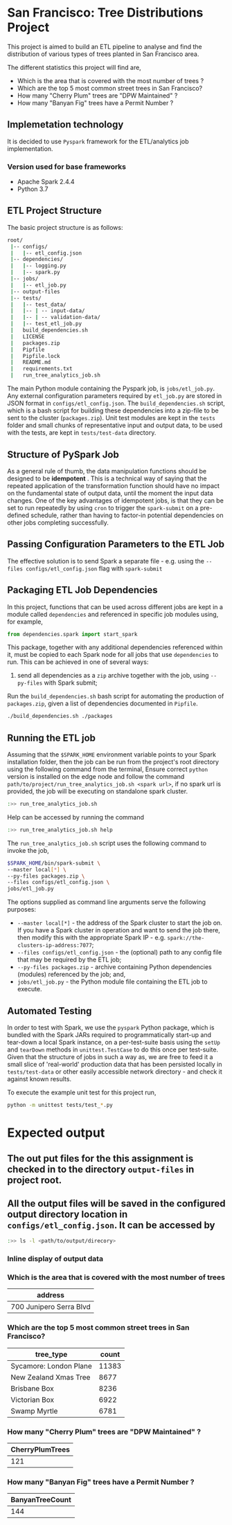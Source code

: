 # San Francisco: Tree Distributions Project

This project is aimed to build an ETL pipeline to analyse and find the distribution of various types of trees 
planted in San Francisco area.

The different statistics this project will find are, 
- Which is the area that is covered with the most number of trees ?
- Which are the top 5 most common street trees in San Francisco?
- How many "Cherry Plum" trees are "DPW Maintained" ?
- How many "Banyan Fig" trees have a Permit Number ?

## Implemetation technology
It is decided to use `Pyspark` framework for the ETL/analytics job implementation.
### Version used for base frameworks
- Apache Spark 2.4.4
- Python 3.7

## ETL Project Structure

The basic project structure is as follows:

```bash
root/
 |-- configs/
 |   |-- etl_config.json
 |-- dependencies/
 |   |-- logging.py
 |   |-- spark.py
 |-- jobs/
 |   |-- etl_job.py
 |-- output-files
 |-- tests/
 |   |-- test_data/
 |   |-- | -- input-data/
 |   |-- | -- validation-data/
 |   |-- test_etl_job.py
 |   build_dependencies.sh
 |   LICENSE
 |   packages.zip
 |   Pipfile
 |   Pipfile.lock
 |   README.md
 |   requirements.txt
 |   run_tree_analytics_job.sh
```

The main Python module containing the Pyspark job, is `jobs/etl_job.py`. Any external configuration parameters required by `etl_job.py` are stored in JSON format in `configs/etl_config.json`. The  `build_dependencies.sh` script, which is a bash script for building these dependencies into a zip-file to be sent to the cluster (`packages.zip`). Unit test modules are kept in the `tests` folder and small chunks of representative input and output data, to be used with the tests, are kept in `tests/test-data` directory.

## Structure of PySpark Job

As a general rule of thumb, the data manipulation functions should be designed to be __idempotent__ . This is a technical way of saying that the repeated application of the transformation function should have no impact on the fundamental state of output data, until the moment the input data changes. One of the key advantages of idempotent jobs, is that they can be set to run repeatedly by using `cron` to trigger the `spark-submit` on a pre-defined schedule, rather than having to factor-in potential dependencies on other jobs completing successfully.

## Passing Configuration Parameters to the ETL Job

The effective solution is to send Spark a separate file - e.g. using the `--files configs/etl_config.json` flag with `spark-submit`  

## Packaging ETL Job Dependencies

In this project, functions that can be used across different jobs are kept in a module called `dependencies` and referenced in specific job modules using, for example,

```python
from dependencies.spark import start_spark
```

This package, together with any additional dependencies referenced within it, must be copied to each Spark node for all jobs that use `dependencies` to run. This can be achieved in one of several ways:

1. send all dependencies as a `zip` archive together with the job, using `--py-files` with Spark submit;

Run the `build_dependencies.sh` bash script for automating the production of `packages.zip`, given a list of dependencies documented in `Pipfile`.
```bash
./build_dependencies.sh ./packages
```

## Running the ETL job
Assuming that the `$SPARK_HOME` environment variable points to your Spark installation folder, then the job can be run from the project's root directory using the following command from the terminal,
Ensure correct `python` version is installed on the edge node and follow the command `path/to/project/run_tree_analytics_job.sh <spark url>`, if no spark url is provided, the job will be executing on standalone spark cluster.

```bash
:>> run_tree_analytics_job.sh
```
Help can be accessed by running the command 
```bash
:>> run_tree_analytics_job.sh help
```
The `run_tree_analytics_job.sh` script uses the following command to invoke the job,
```bash
$SPARK_HOME/bin/spark-submit \
--master local[*] \
--py-files packages.zip \
--files configs/etl_config.json \
jobs/etl_job.py
```

The options supplied as command line arguments serve the following purposes:

- `--master local[*]` - the address of the Spark cluster to start the job on. If you have a Spark cluster in operation and want to send the job there, then modify this with the appropriate Spark IP - e.g. `spark://the-clusters-ip-address:7077`;
- `--files configs/etl_config.json` - the (optional) path to any config file that may be required by the ETL job;
- `--py-files packages.zip` - archive containing Python dependencies (modules) referenced by the job; and,
- `jobs/etl_job.py` - the Python module file containing the ETL job to execute.


## Automated Testing

In order to test with Spark, we use the `pyspark` Python package, which is bundled with the Spark JARs required to programmatically start-up and tear-down a local Spark instance, on a per-test-suite basis using the `setUp` and `tearDown` methods in `unittest.TestCase` to do this once per test-suite. 
Given that the structure of jobs in such a way as, we are free to feed it a small slice of 'real-world' production data that has been persisted locally in `tests/test-data` or other easily accessible network directory - and check it against known results.

To execute the example unit test for this project run,

```bash
python -m unittest tests/test_*.py
```


# Expected output
## The out put files for the this assignment is checked in to the directory `output-files` in project root.
## All the output files will be saved in the configured output directory location in `configs/etl_config.json`. It can be accessed by
```bash
:>> ls -l <path/to/output/direcory> 
```
### Inline display of output data
### Which is the area that is covered with the most number of trees
address | 
--- | 
700 Junipero Serra Blvd |

### Which are the top 5 most common street trees in San Francisco?
tree_type|count
--- | --- |
Sycamore: London Plane|11383
New Zealand Xmas Tree|8677
Brisbane Box|8236
Victorian Box|6922
Swamp Myrtle|6781

### How many "Cherry Plum" trees are "DPW Maintained" ?
CherryPlumTrees | 
--- | 
121|

### How many "Banyan Fig" trees have a Permit Number ?
BanyanTreeCount | 
--- | 
144|

